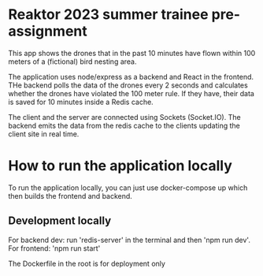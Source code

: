 # Reaktor 2023 summer trainee pre-assignment

This app shows the drones that in the past 10 minutes have flown within 100 meters
of a (fictional) bird nesting area.

The application uses node/express as a backend and React in the frontend. THe backend polls the
data of the drones every 2 seconds and calculates whether the drones have violated the 100 meter rule.
If they have, their data is saved for 10 minutes inside a Redis cache.

The client and the server are connected using Sockets (Socket.IO). The backend emits the data from the
redis cache to the clients updating the client site in real time.


# How to run the application locally
To run the application locally, you can just use docker-compose up which then builds the frontend and backend.

## Development locally
For backend dev: run 'redis-server' in the terminal and then 'npm run dev'. For frontend: 'npm run start'

The Dockerfile in the root is for deployment only
